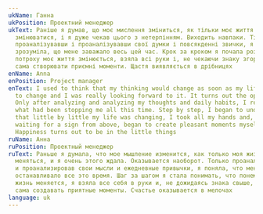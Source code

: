 ```yaml
---
ukName: Ганна
ukPosition: Проектний менеджер
ukText: Раніше я думав, що моє мислення зміниться, як тільки моє життя почне
  змінюватися, і я дуже чекав цього з нетерпінням. Виходить навпаки. Тільки
  проаналізувавши і проаналізувавши свої думки і повсякденні звички, я
  зрозуміла, що мене заважало весь цей час. Крок за кроком я почала розуміти, що
  потроху моє життя змінюється, взяла всі руки і, не чекаючи знаку згори, почала
  сама створювати приємні моменти. Щастя виявляється в дрібницях
enName: Anna
enPosition: Project manager
enText: I used to think that my thinking would change as soon as my life began
  to change and I was really looking forward to it. It turns out the opposite.
  Only after analyzing and analyzing my thoughts and daily habits, I realized
  what had been stopping me all this time. Step by step, I began to understand
  that little by little my life was changing, I took all my hands and, without
  waiting for a sign from above, began to create pleasant moments myself.
  Happiness turns out to be in the little things
ruName: Анна
ruPosition: Проектный менеджер
ruText: Раньше я думала, что мое мышление изменится, как только моя жизнь начнет
  меняться, и я очень этого ждала. Оказывается наоборот. Только проанализировав
  и проанализировав свои мысли и ежедневные привычки, я поняла, что меня
  останавливало все это время. Шаг за шагом я стала понимать, что понемногу моя
  жизнь меняется, я взяла все себя в руки и, не дожидаясь знака свыше, стала
  сама создавать приятные моменты. Счастье оказывается в мелочах
language: uk
---
```


